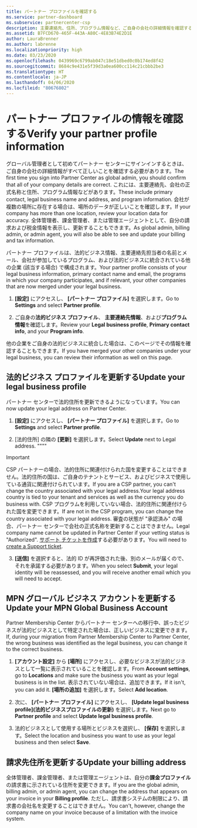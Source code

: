 ```yaml
---
title: パートナー プロファイルを確認する
ms.service: partner-dashboard
ms.subservice: partnercenter-csp
description: 主要連絡先、住所、プログラム情報など、ご自身の会社の詳細情報を確認する方法について説明します。 また、法的住所や請求先住所を更新することもできます。
ms.assetid: B7FCD670-465F-443A-A80C-4E83B74E2D1E
author: LauraBrenner
ms.author: labrenne
ms.localizationpriority: high
ms.date: 03/23/2020
ms.openlocfilehash: 0439969c6799ab047c18e51dbed0c0b174ed8f42
ms.sourcegitcommit: 8684c9e431e5f39d3a0ea600cc114c21cbbb2be3
ms.translationtype: HT
ms.contentlocale: ja-JP
ms.lasthandoff: 04/06/2020
ms.locfileid: "80676802"
---
```

# <a name="verify-your-partner-profile-information"></a><span data-ttu-id="5af0a-104">パートナー プロファイルの情報を確認する</span><span class="sxs-lookup"><span data-stu-id="5af0a-104">Verify your partner profile information</span></span>

<span data-ttu-id="5af0a-105">グローバル管理者として初めてパートナー センターにサインインするときは、ご自身の会社の詳細情報がすべて正しいことを確認する必要があります。</span><span class="sxs-lookup"><span data-stu-id="5af0a-105">The first time you sign into Partner Center as global admin, you should confirm that all of your company details are correct.</span></span> <span data-ttu-id="5af0a-106">これには、主要連絡先、会社の正式名称と住所、プログラム情報などがあります。</span><span class="sxs-lookup"><span data-stu-id="5af0a-106">These include primary contact, legal business name and address, and program information.</span></span> <span data-ttu-id="5af0a-107">会社が複数の場所に存在する場合は、場所のデータが正しいことを確認します。</span><span class="sxs-lookup"><span data-stu-id="5af0a-107">If your company has more than one location, review your location data for accuracy.</span></span> <span data-ttu-id="5af0a-108">全体管理者、課金管理者、または管理エージェントとして、自分の請求および税金情報を表示し、更新することもできます。</span><span class="sxs-lookup"><span data-stu-id="5af0a-108">As global admin, billing admin, or admin agent, you will also be able to see and update your billing and tax information.</span></span>

<span data-ttu-id="5af0a-109">パートナー プロファイルは、法的ビジネス情報、主要連絡先担当者の名前とメール、会社が参加しているプログラム、および法的ビジネスに統合されている他の企業 (該当する場合) で構成されます。</span><span class="sxs-lookup"><span data-stu-id="5af0a-109">Your partner profile consists of your legal business information, primary contact name and email, the programs in which your company participates, and if relevant, your other companies that are now merged under your legal business.</span></span>

1. <span data-ttu-id="5af0a-110">**[設定]** にアクセスし、 **[パートナー プロファイル]** を選択します。</span><span class="sxs-lookup"><span data-stu-id="5af0a-110">Go to **Settings** and select **Partner profile**.</span></span>

2. <span data-ttu-id="5af0a-111">ご自身の**法的ビジネス プロファイル**、 **主要連絡先情報**、および**プログラム情報**を確認します。</span><span class="sxs-lookup"><span data-stu-id="5af0a-111">Review your **Legal business profile**, **Primary contact info**, and your **Program info**.</span></span>

<span data-ttu-id="5af0a-112">他の企業をご自身の法的ビジネスに統合した場合は、このページでその情報を確認することもできます。</span><span class="sxs-lookup"><span data-stu-id="5af0a-112">If you have merged your other companies under your legal business, you can review their information as well on this page.</span></span>

## <a name="update-your-legal-business-profile"></a><span data-ttu-id="5af0a-113">法的ビジネス プロファイルを更新する</span><span class="sxs-lookup"><span data-stu-id="5af0a-113">Update your legal business profile</span></span>

<span data-ttu-id="5af0a-114">パートナー センターで法的住所を更新できるようになっています。</span><span class="sxs-lookup"><span data-stu-id="5af0a-114">You can now update your legal address on Partner Center.</span></span>

1. <span data-ttu-id="5af0a-115">**[設定]** にアクセスし、 **[パートナー プロファイル]** を選択します。</span><span class="sxs-lookup"><span data-stu-id="5af0a-115">Go to **Settings** and select **Partner profile**.</span></span> 

2. <span data-ttu-id="5af0a-116">[法的住所] の隣の **[更新]** を選択します。</span><span class="sxs-lookup"><span data-stu-id="5af0a-116">Select **Update** next to Legal address.</span></span> <span data-ttu-id="5af0a-117">""</span><span class="sxs-lookup"><span data-stu-id="5af0a-117">""</span></span>

>[!Important]
><span data-ttu-id="5af0a-118">CSP パートナーの場合、法的住所に関連付けられた国を変更することはできません。法的住所の国は、ご自身のテナントとサービス、およびビジネスで使用している通貨に関連付けられています。</span><span class="sxs-lookup"><span data-stu-id="5af0a-118">If you are a CSP partner, you can't change the country associated with your legal address.Your legal address country is tied to your tenant and services as well as the currency you do business with.</span></span> <span data-ttu-id="5af0a-119">CSP プログラムを利用していない場合、法的住所に関連付けられた国を変更できます。</span><span class="sxs-lookup"><span data-stu-id="5af0a-119">If are not in the CSP program, you can change the country associated with your legal address.</span></span> <span data-ttu-id="5af0a-120">審査の状態が "承認済み" の場合、パートナー センターで会社の正式名称を更新することはできません。</span><span class="sxs-lookup"><span data-stu-id="5af0a-120">Legal company name cannot be updated in Partner Center if your vetting status is "Authorized".</span></span> <span data-ttu-id="5af0a-121">[サポート チケットを作成](https://partner.microsoft.com/en-US/dashboard/support/csp/servicerequests/create?stage=2&topicid=eb74583c-61b3-2124-bffc-00920e0ae772)する必要があります。</span><span class="sxs-lookup"><span data-stu-id="5af0a-121">You will need to [create a Support ticket](https://partner.microsoft.com/en-US/dashboard/support/csp/servicerequests/create?stage=2&topicid=eb74583c-61b3-2124-bffc-00920e0ae772).</span></span>

3. <span data-ttu-id="5af0a-122">**[送信]** を選択すると、法的 ID が再評価された後、別のメールが届くので、それを承諾する必要があります。</span><span class="sxs-lookup"><span data-stu-id="5af0a-122">When you select **Submit**, your legal identity will be reassessed, and you will receive another email which you will need to accept.</span></span>

## <a name="update-your-mpn-global-business-account"></a><span data-ttu-id="5af0a-123">MPN グローバル ビジネス アカウントを更新する</span><span class="sxs-lookup"><span data-stu-id="5af0a-123">Update your MPN Global Business Account</span></span>

<span data-ttu-id="5af0a-124">Partner Membership Center からパートナー センターへの移行中、誤ったビジネスが法的ビジネスとして特定された場合は、正しいビジネスに変更できます。</span><span class="sxs-lookup"><span data-stu-id="5af0a-124">If, during your migration from Partner Membership Center to Partner Center, the wrong business was identified as the legal business, you can change it to the correct business.</span></span>

1. <span data-ttu-id="5af0a-125">**[アカウント設定]** から **[場所]** にアクセスし、必要なビジネスが法的ビジネスとして一覧に表示されていることを確認します。</span><span class="sxs-lookup"><span data-stu-id="5af0a-125">From **Account settings**, go to **Locations** and make sure the business you want as your legal business is in the list.</span></span> <span data-ttu-id="5af0a-126">表示されていない場合は、追加できます。</span><span class="sxs-lookup"><span data-stu-id="5af0a-126">If it isn't, you can add it.</span></span> <span data-ttu-id="5af0a-127">**[場所の追加]** を選択します。</span><span class="sxs-lookup"><span data-stu-id="5af0a-127">Select **Add location**.</span></span>

2. <span data-ttu-id="5af0a-128">次に、 **[パートナー プロファイル]** にアクセスし、 **[Update legal business profile]\(法的ビジネスプロファイルの更新\)** を選択します。</span><span class="sxs-lookup"><span data-stu-id="5af0a-128">Next go to **Partner profile** and select **Update legal business profile**.</span></span>

3. <span data-ttu-id="5af0a-129">法的ビジネスとして使用する場所とビジネスを選択し、 **[保存]** を選択します。</span><span class="sxs-lookup"><span data-stu-id="5af0a-129">Select the location and business you want to use as your legal business and then select **Save**.</span></span>

## <a name="update-your-billing-address"></a><span data-ttu-id="5af0a-130">請求先住所を更新する</span><span class="sxs-lookup"><span data-stu-id="5af0a-130">Update your billing address</span></span>

<span data-ttu-id="5af0a-131">全体管理者、課金管理者、または管理エージェントは、自分の**課金プロファイル**の請求書に示されている住所を変更できます。</span><span class="sxs-lookup"><span data-stu-id="5af0a-131">If you are the global admin, billing admin, or admin agent, you can change the address that appears on your invoice in your **Billing profile**.</span></span> <span data-ttu-id="5af0a-132">ただし、請求書システムの制限により、請求書の会社名を変更することはできません。</span><span class="sxs-lookup"><span data-stu-id="5af0a-132">You can't, however, change the company name on your invoice because of a limitation with the invoice system.</span></span>

 


